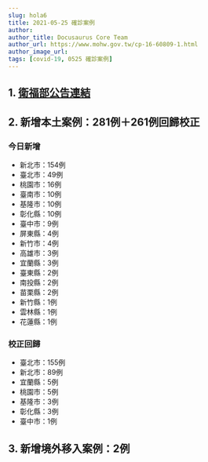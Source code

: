 ```yaml
---
slug: hola6
title: 2021-05-25 確診案例
author: 
author_title: Docusaurus Core Team
author_url: https://www.mohw.gov.tw/cp-16-60809-1.html
author_image_url: 
tags: [covid-19, 0525 確診案例]
---
```


## 1. [衛福部公告連結](https://www.cdc.gov.tw/Bulletin/Detail/KJs1FiAR_wExG5FEWfJe3w?typeid=9)

## 2. 新增本土案例：281例＋261例回歸校正

### 今日新增
* 新北市：154例
* 臺北市：49例
* 桃園市：16例
* 臺南市：10例
* 基隆市：10例
* 彰化縣：10例
* 臺中市：9例
* 屏東縣：4例
* 新竹市：4例
* 高雄市：3例
* 宜蘭縣：3例
* 臺東縣：2例
* 南投縣：2例
* 苗栗縣：2例
* 新竹縣：1例
* 雲林縣：1例
* 花蓮縣：1例

### 校正回歸
* 臺北市：155例
* 新北市：89例
* 宜蘭縣：5例
* 桃園市：5例
* 基隆市：3例
* 彰化縣：3例
* 臺中市：1例

## 3. 新增境外移入案例：2例

